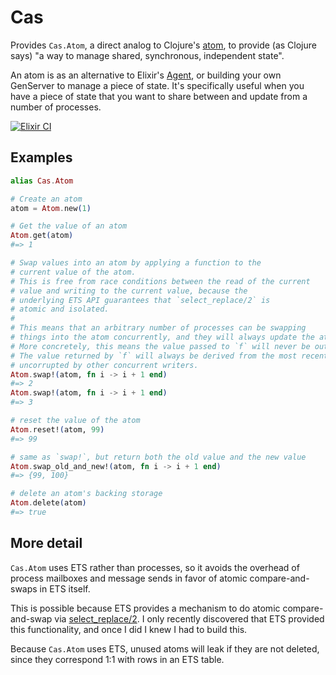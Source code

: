 # Cas



Provides `Cas.Atom`, a direct analog to Clojure's [atom](https://clojure.org/reference/atoms), to provide (as Clojure says) "a way to manage shared, synchronous, independent state".

An atom is as an alternative to Elixir's [Agent](https://hexdocs.pm/elixir/1.18.4/Agent.html), or building your own GenServer to manage a piece of state. It's specifically useful when you have a piece of state that you want to share between and update from a number of processes.


[![Elixir CI](https://github.com/ckampfe/cas/actions/workflows/elixir.yml/badge.svg)](https://github.com/ckampfe/cas/actions/workflows/elixir.yml)

## Examples

```elixir
alias Cas.Atom

# Create an atom
atom = Atom.new(1)

# Get the value of an atom
Atom.get(atom)
#=> 1

# Swap values into an atom by applying a function to the
# current value of the atom.
# This is free from race conditions between the read of the current
# value and writing to the current value, because the
# underlying ETS API guarantees that `select_replace/2` is
# atomic and isolated.
#
# This means that an arbitrary number of processes can be swapping
# things into the atom concurrently, and they will always update the atom atomically.
# More concretely, this means the value passed to `f` will never be outdated.
# The value returned by `f` will always be derived from the most recent value of the atom,
# uncorrupted by other concurrent writers.
Atom.swap!(atom, fn i -> i + 1 end)
#=> 2
Atom.swap!(atom, fn i -> i + 1 end)
#=> 3

# reset the value of the atom
Atom.reset!(atom, 99)
#=> 99

# same as `swap!`, but return both the old value and the new value
Atom.swap_old_and_new!(atom, fn i -> i + 1 end)
#=> {99, 100}

# delete an atom's backing storage
Atom.delete(atom)
#=> true
```

## More detail

`Cas.Atom` uses ETS rather than processes, so it avoids the overhead of process mailboxes and message sends in favor of atomic compare-and-swaps in ETS itself.

This is possible because ETS provides a mechanism to do atomic compare-and-swap via [select_replace/2](https://www.erlang.org/doc/apps/stdlib/ets.html#select_replace/2). I only recently discovered that ETS provided this functionality, and once I did I knew I had to build this.

Because `Cas.Atom` uses ETS, unused atoms will leak if they are not deleted, since they correspond 1:1 with rows in an ETS table.
